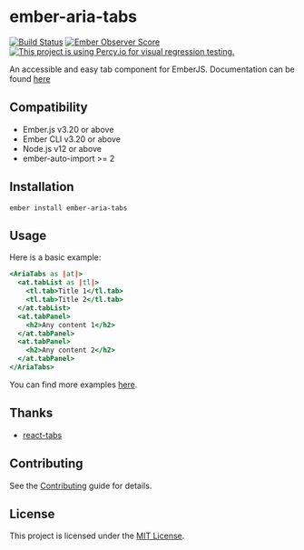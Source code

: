 ember-aria-tabs
==============================================================================

[![Build Status](https://github.com/concordnow/ember-aria-tabs/actions/workflows/main.yml/badge.svg?branch=master)](https://github.com/concordnow/ember-aria-tabs/actions/workflows/main.yml)
[![Ember Observer Score](https://emberobserver.com/badges/ember-aria-tabs.svg)](https://emberobserver.com/addons/ember-aria-tabs)
[![This project is using Percy.io for visual regression testing.](https://percy.io/static/images/percy-badge.svg)](https://percy.io/concordnow/ember-aria-tabs)

An accessible and easy tab component for EmberJS. Documentation can be found [here](https://concordnow.github.io/ember-aria-tabs/)

Compatibility
------------------------------------------------------------------------------

* Ember.js v3.20 or above
* Ember CLI v3.20 or above
* Node.js v12 or above
* ember-auto-import >= 2


Installation
------------------------------------------------------------------------------

```
ember install ember-aria-tabs
```


Usage
------------------------------------------------------------------------------

Here is a basic example:

```hbs
<AriaTabs as |at|>
  <at.tabList as |tl|>
    <tl.tab>Title 1</tl.tab>
    <tl.tab>Title 2</tl.tab>
  </at.tabList>
  <at.tabPanel>
    <h2>Any content 1</h2>
  </at.tabPanel>
  <at.tabPanel>
    <h2>Any content 2</h2>
  </at.tabPanel>
</AriaTabs>

```

You can find more examples [here](https://concordnow.github.io/ember-aria-tabs/#/docs/examples).


Thanks
------------------------------------------------------------------------------

* [react-tabs](https://github.com/reactjs/react-tabs)


Contributing
------------------------------------------------------------------------------

See the [Contributing](CONTRIBUTING.md) guide for details.


License
------------------------------------------------------------------------------

This project is licensed under the [MIT License](LICENSE.md).
